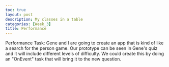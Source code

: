 ```yaml
---
toc: true
layout: post
description: My classes in a table
categories: [Week_3]
title: Performance
---
```


Performance Task:
Gene and I are going to create an app that is kind of like a search for the person game. Our prototype can be seen in Gene's quiz and it will include different levels of difficulty. We could create this by doing an "OnEvent" task that will bring it to the new question.